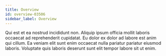 ```yaml
---
title: Overview
id: overview-03506
sidebar_label: Overview
---
```


Qui est et ea nostrud incididunt non. Aliquip ipsum officia mollit laboris occaecat ad reprehenderit cupidatat. Eu dolor ex dolor ad labore est anim qui cillum. Ea veniam elit sunt enim occaecat nulla pariatur pariatur eiusmod laboris. Voluptate quis laboris deserunt sunt elit tempor labore sit ut enim.

